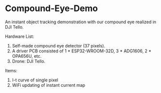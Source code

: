 # Compound-Eye-Demo

An instant object tracking demonstration with our compound eye realized in DJI Tello.

Hardware List:
1. Self-made compound eye detector (37 pixels).
2. A driver PCB consisted of 1 * ESP32-WROOM-32D, 3 * ADG1606, 2 * OPA656U, etc.
3. Drone: DJI Tello.

Items:
1. I-t curve of single pixel
2. WiFi updating of instant current map
